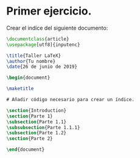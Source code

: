 # Primer ejercicio.

Crear el indíce del siguiente documento:

```latex
\documentclass{article}
\usepackage[utf8]{inputenc}

\title{Taller LaTeX}
\author{Tu nombre}
\date{26 de junio de 2019}

\begin{document}

\maketitle

# Añadir código necesario para crear un índice.

\section{Introduction}
\section{Parte 1}
\subsection{Parte 1.1}
\subsubsection{Parte 1.1.1}
\subsection{Parte 1.2}
\section{Parte 2}

\end{document}
```
